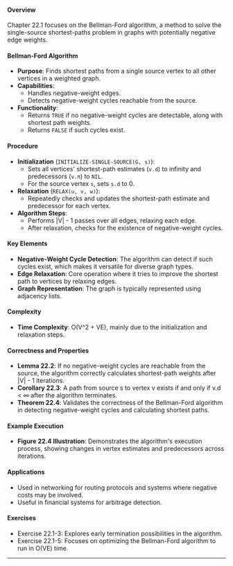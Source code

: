 #### Overview
Chapter 22.1 focuses on the Bellman-Ford algorithm, a method to solve the single-source shortest-paths problem in graphs with potentially negative edge weights.

#### Bellman-Ford Algorithm
- **Purpose**: Finds shortest paths from a single source vertex to all other vertices in a weighted graph.
- **Capabilities**: 
  - Handles negative-weight edges.
  - Detects negative-weight cycles reachable from the source.
- **Functionality**: 
  - Returns `TRUE` if no negative-weight cycles are detectable, along with shortest path weights.
  - Returns `FALSE` if such cycles exist.

#### Procedure
- **Initialization** (`INITIALIZE-SINGLE-SOURCE(G, s)`): 
  - Sets all vertices' shortest-path estimates (`v.d`) to infinity and predecessors (`v.π`) to `NIL`.
  - For the source vertex `s`, sets `s.d` to 0.
- **Relaxation** (`RELAX(u, v, w)`): 
  - Repeatedly checks and updates the shortest-path estimate and predecessor for each vertex.
- **Algorithm Steps**:
  - Performs |V| - 1 passes over all edges, relaxing each edge.
  - After relaxation, checks for the existence of negative-weight cycles.

#### Key Elements
- **Negative-Weight Cycle Detection**: The algorithm can detect if such cycles exist, which makes it versatile for diverse graph types.
- **Edge Relaxation**: Core operation where it tries to improve the shortest path to vertices by relaxing edges.
- **Graph Representation**: The graph is typically represented using adjacency lists.

#### Complexity
- **Time Complexity**: O(V^2 + VE), mainly due to the initialization and relaxation steps.

#### Correctness and Properties
- **Lemma 22.2**: If no negative-weight cycles are reachable from the source, the algorithm correctly calculates shortest-path weights after |V| - 1 iterations.
- **Corollary 22.3**: A path from source s to vertex v exists if and only if v.d < ∞ after the algorithm terminates.
- **Theorem 22.4**: Validates the correctness of the Bellman-Ford algorithm in detecting negative-weight cycles and calculating shortest paths.

#### Example Execution
- **Figure 22.4 Illustration**: Demonstrates the algorithm's execution process, showing changes in vertex estimates and predecessors across iterations.

#### Applications
- Used in networking for routing protocols and systems where negative costs may be involved.
- Useful in financial systems for arbitrage detection.

#### Exercises
- Exercise 22.1-3: Explores early termination possibilities in the algorithm.
- Exercise 22.1-5: Focuses on optimizing the Bellman-Ford algorithm to run in O(VE) time.

---
